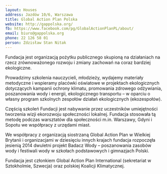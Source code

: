 ```yaml
---
layout: Houses
address: Jazdów 10/6, Warszawa
title: Global Action Plan Polska
website: http://gappolska.org/
fb: https://www.facebook.com/pg/GlobalActionPlanPL/about/
email: biuro@gappolska.org
phone: 22 126 58 01
person: Zdzisław Stan Nitak
---
```

Fundacja jest organizacją pożytku publicznego skupioną na działaniach na rzecz zrównoważonego rozwoju i zmiany zachowań na coraz bardziej ekologiczne.

Prowadzimy szkolenia nauczycieli, młodzieży, wydajemy materiały metodyczne i wspieramy placówki oświatowe w projektach ekologicznych dotyczących kampanii ochrony klimatu, promowania zdrowego odżywiania, poszanowania wody i energii, ekologicznego transportu – w oparciu o własny program szkolnych zespołów działań ekologicznych (ekozespołów).

Częścią szkoleń Fundacji jest nabywanie przez uczestników umiejętności tworzenia wizji ekorozwoju społeczności lokalnej. Fundacja stosowała tą metodę podczas warsztatów dla społeczności m.in. Warszawy, Gdyni i Sopotu we współpracy z urzędami miast.

We współpracy z organizacją siostrzaną Global Action Plan w Wielkiej Brytanii i organizacjami w dziesięciu innych krajach fundacja rozpoczęła jesienią 2014 dwuletni projekt Badacz Wody – poszanowania zasobów wody i festiwali wody w szkołach podstawowych i gimnazjach Polski.

Fundacja jest członkiem Global Action Plan International (sekretariat w Sztokholmie, Szwecja) oraz polskiej Koalicji Klimatycznej.
